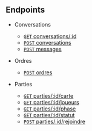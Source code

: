 ## Endpoints

- Conversations
	- [<code>GET</code> conversations/:id](endpoints/conversations/GET_conversations_id.md)
	- [<code>POST</code> conversations](endpoints/conversations/POST_conversations.md)
	- [<code>POST</code> messages](endpoints/conversations/POST_messages.md)

- Ordres
	- [<code>POST</code> ordres](endpoints/ordres/POST_ordres.md)

- Parties
	- [<code>GET</code> parties/:id/carte](endpoints/parties/GET_parties_id_carte.md)
	- [<code>GET</code> parties/:id/joueurs](endpoints/parties/GET_parties_id_joueurs.md)
	- [<code>GET</code> parties/:id/phase](endpoints/parties/GET_parties_id_phase.md)
	- [<code>GET</code> parties/:id/statut](endpoints/parties/GET_parties_id_statut.md)
	- [<code>POST</code> parties/:id/rejoindre](endpoints/parties/POST_parties_id_rejoindre.md)
